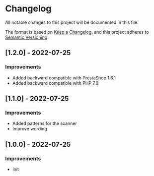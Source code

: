 # Changelog

All notable changes to this project will be documented in this file.

The format is based on [Keep a Changelog](https://keepachangelog.com/en/1.0.0/),
and this project adheres to [Semantic Versioning](https://semver.org/spec/v2.0.0.html).

## [1.2.0] - 2022-07-25

### Improvements

- Added backward compatible with PrestaShop 1.6.1
- Added backward compatible with PHP 7.0

## [1.1.0] - 2022-07-25

### Improvements

- Added patterns for the scanner
- Improve wording

## [1.0.0] - 2022-07-25

### Improvements

- Init
